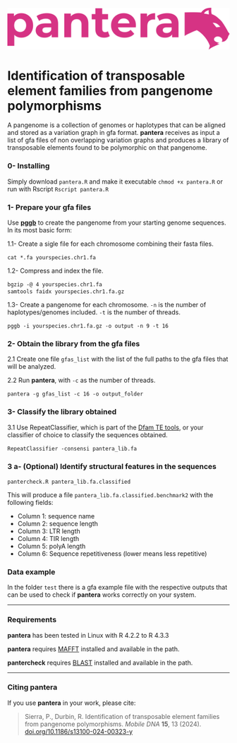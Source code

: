 ![pantera](images/pantera.png?raw=true "pantera")
# Identification of transposable element families from pangenome polymorphisms

A pangenome is a collection of genomes or haplotypes that can be aligned and stored as a variation graph in gfa format. 
**pantera** receives as input a list of gfa files of non overlapping variation graphs and produces a library of transposable elements found to be polymorphic on that pangenome.

### 0- Installing
Simply download `pantera.R` and make it executable `chmod +x pantera.R` or run with Rscript `Rscript pantera.R` 

### 1- Prepare your gfa files
Use [**pggb**](https://pggb.readthedocs.io/) to create the pangenome from your starting genome sequences. In its most basic form:

1.1- Create a sigle file for each chromosome combining their fasta files.
```
cat *.fa yourspecies.chr1.fa
```
1.2- Compress and index the file.
```
bgzip -@ 4 yourspecies.chr1.fa
samtools faidx yourspecies.chr1.fa.gz
```

1.3- Create a pangenome for each chromosome. `-n` is the number of haplotypes/genomes included. `-t` is the number of threads.
```
pggb -i yourspecies.chr1.fa.gz -o output -n 9 -t 16 
```

### 2- Obtain the library from the gfa files
2.1 Create one file `gfas_list` with the list of the full paths to the gfa files that will be analyzed.

2.2 Run **pantera**, with `-c` as the number of threads.
```
pantera -g gfas_list -c 16 -o output_folder
```


### 3- Classify the library obtained
3.1 Use RepeatClassifier, which is part of the [Dfam TE tools](https://github.com/Dfam-consortium/TETools), or your classifier of choice to classify the sequences obtained.
```
RepeatClassifier -consensi pantera_lib.fa
```

### 3 a- (Optional) Identify structural features in the sequences
```
pantercheck.R pantera_lib.fa.classified
```
This will produce a file `pantera_lib.fa.classified.benchmark2` with the following fields:
- Column 1: sequence name
- Column 2: sequence length
- Column 3: LTR length
- Column 4: TIR length
- Column 5: polyA length
- Column 6: Sequence repetitiveness (lower means less repetitive)

### Data example

In the folder `test` there is a gfa example file with the respective outputs that can be used to check if **pantera** works correctly on your system.

***
### Requirements
**pantera** has been tested in Linux with R 4.2.2 to R 4.3.3

**pantera** requires [MAFFT](https://mafft.cbrc.jp/alignment/software/) installed and available in the path.

**pantercheck** requires [BLAST](https://blast.ncbi.nlm.nih.gov/doc/blast-help/downloadblastdata.html#downloadblastdata) installed and available in the path.

***
### Citing **pantera**
If you use **pantera** in your work, please cite:

> Sierra, P., Durbin, R. Identification of transposable element families from pangenome polymorphisms.
> *Mobile DNA* **15**, 13 (2024). [doi.org/10.1186/s13100-024-00323-y][doi]

[doi]: https://doi.org/10.1186/s13100-024-00323-y










